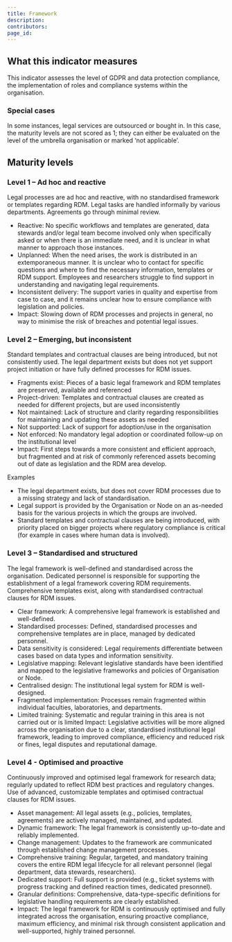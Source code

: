 ```yaml
---
title: Framework
description: 
contributors: 
page_id: 
---
```


## What this indicator measures
This indicator assesses the level of GDPR and data protection compliance, the implementation of roles and compliance systems within the organisation. 

### Special cases
In some instances, legal services are outsourced or bought in. In this case, the maturity levels are not scored as 1; they can either be evaluated on the level of the umbrella organisation or marked ‘not applicable’.

## Maturity levels

### Level 1 – Ad hoc and reactive
Legal processes are ad hoc and reactive, with no standardised framework or templates regarding RDM. Legal tasks are handled informally by various departments. Agreements go through minimal review.
* Reactive: No specific workflows and templates are generated, data stewards and/or legal team become involved only when specifically asked or when there is an immediate need, and it is unclear in what manner to approach those instances.
* Unplanned: When the need arises, the work is distributed in an extemporaneous manner. It is unclear who to contact for specific questions and where to find the necessary information, templates or RDM support. Employees and researchers struggle to find support in understanding and navigating legal requirements.
* Inconsistent delivery: The support varies in quality and expertise from case to case, and it remains unclear how to ensure compliance with legislation and policies.
* Impact: Slowing down of RDM processes and projects in general, no way to minimise the risk of breaches and potential legal issues.

### Level 2 – Emerging, but inconsistent
Standard templates and contractual clauses are being introduced, but not consistently used. The legal department exists but does not yet support project initiation or have fully defined processes for RDM issues.
* Fragments exist: Pieces of a basic legal framework and RDM templates are preserved, available and referenced
* Project-driven: Templates and contractual clauses are created as needed for different projects, but are used inconsistently
* Not maintained: Lack of structure and clarity regarding responsibilities for maintaining and updating these assets as needed 
* Not supported: Lack of support for adoption/use in the organisation
* Not enforced: No mandatory legal adoption or coordinated follow-up on the institutional level
* Impact: First steps towards a more consistent and efficient approach, but fragmented and at risk of commonly referenced assets becoming out of date as legislation and the RDM area develop.

Examples
* The legal department exists, but does not cover RDM processes due to a missing strategy and lack of standardisation.
* Legal support is provided by the Organisation or Node on an as-needed basis for the various projects in which the groups are involved.
* Standard templates and contractual clauses are being introduced, with priority placed on bigger projects where regulatory compliance is critical (for example in cases where human data is involved).

### Level 3 – Standardised and structured
The legal framework is well-defined and standardised across the organisation. Dedicated personnel is responsible for supporting the establishment of a legal framework covering RDM requirements. Comprehensive templates exist, along with standardised contractual clauses for RDM issues. 
* Clear framework: A comprehensive legal framework is established and well-defined.
* Standardised processes: Defined, standardised processes and comprehensive templates are in place, managed by dedicated personnel.
* Data sensitivity is considered: Legal requirements differentiate between cases based on data types and information sensitivity.
* Legislative mapping: Relevant legislative standards have been identified and mapped to the legislative frameworks and policies of Organisation or Node.
* Centralised design: The institutional legal system for RDM is well-designed.
* Fragmented implementation: Processes remain fragmented within individual faculties, laboratories, and departments.
* Limited training: Systematic and regular training in this area is not carried out or is limited
   Impact: Legislative activities will be more aligned across the organisation due to a clear, standardised institutional legal framework, leading to improved compliance, efficiency and reduced risk or fines, legal disputes and reputational damage.

### Level 4 - Optimised and proactive
Continuously improved and optimised legal framework for research data; regularly updated to reflect RDM best practices and regulatory changes. Use of advanced, customizable templates and optimised contractual clauses for RDM issues.
* Asset management: All legal assets (e.g., policies, templates, agreements) are actively managed, maintained, and updated.
* Dynamic framework: The legal framework is consistently up-to-date and reliably implemented.
* Change management: Updates to the framework are communicated through established change management processes.
* Comprehensive training: Regular, targeted, and mandatory training covers the entire RDM legal lifecycle for all relevant personnel (legal department, data stewards, researchers).
* Dedicated support: Full support is provided (e.g., ticket systems with progress tracking and defined reaction times, dedicated presonnel).
* Granular definitions: Comprehensive, data-type-specific definitions for legislative handling requirements are clearly established.
* Impact: The legal framework for RDM is continuously optimised and fully integrated across the organisation, ensuring proactive compliance, maximum efficiency, and minimal risk through consistent application and well-supported, highly trained personnel.
